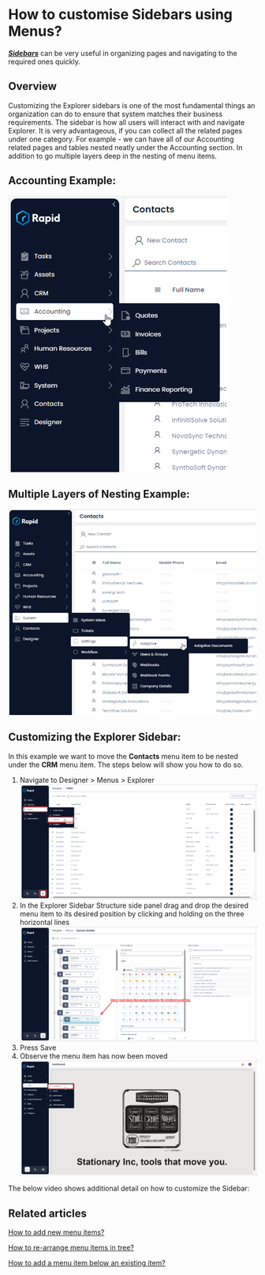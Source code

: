 # How to customise Sidebars using Menus?

***[Sidebars](https://docs.rapidplatform.com/books/glossary/page/sidebar "Sidebar")*** can be very useful in organizing pages and navigating to the required ones quickly.

## Overview

Customizing the Explorer sidebars is one of the most fundamental things an organization can do to ensure that system matches their business requirements. The sidebar is how all users will interact with and navigate Explorer. It is very advantageous, if you can collect all the related pages under one category. For example - we can have all of our Accounting related pages and tables nested neatly under the Accounting section. In addition to go multiple layers deep in the nesting of menu items.

## Accounting Example:

![Simple Menu Example](<Menu Example.png>)

## Multiple Layers of Nesting Example:

![Nested Menu Example](<Nested Menu Example.png>)

## Customizing the Explorer Sidebar:

In this example we want to move the **Contacts** menu item to be nested under the **CRM** menu item. The steps below will show you how to do so.

1. Navigate to Designer &gt; Menus &gt; Explorer  
    ![Navigate to Explorer Menu Configuration](<../Navigate to Explorer Menu Config.png>)
2. In the Explorer Sidebar Structure side panel drag and drop the desired menu item to its desired position by clicking and holding on the three horizontal lines  
    ![Drag menu item](<Drag Menu Item.png>)
3. Press Save
4. Observe the menu item has now been moved  
    ![Observe menu has moved](<Observe new menu location.png>)

The below video shows additional detail on how to customize the Sidebar:

## **Related articles**

[How to add new menu items?](https://docs.rapidplatform.com/books/experiences/page/how-to-create-a-new-menu-item-set-display-text-and-icon "How to create a new menu item, set display text and icon?")

[How to re-arrange menu items in tree?](https://docs.rapidplatform.com/books/experiences/page/how-to-rearrange-menu-buttons-on-home-screen "How to rearrange menu buttons on Home Screen?")

[How to add a menu item below an existing item?](https://docs.rapidplatform.com/books/experiences/page/how-to-edit-delete-add-an-item-below-an-existing-item "How to edit / delete / add an item below an existing item?")
